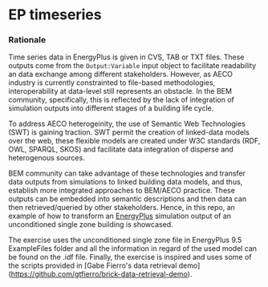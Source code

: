 # EP timeseries 

### Rationale

Time series data in EnergyPlus 
is given in CVS, TAB or TXT files. These outputs come from the 
``Output:Variable`` input object to facilitate readability an data exchange 
among different stakeholders. However, as AECO industry is currently constrainted 
to file-based methodologies, interoperability at data-level still 
represents an obstacle. In the BEM community, specifically, this is reflected
by the lack of integration of simulation outputs into 
different stages of a building life cycle. 

To address AECO heterogeinity, the use of Semantic Web Technologies (SWT)
is gaining traction. SWT permit the 
creation of linked-data models over the web, these flexible models are created 
under W3C standards (RDF, OWL, SPARQL, SKOS) and facilitate data integration of 
disperse and heterogenous sources.

BEM community can take advantage of these technologies and transfer data outputs 
from simulations to linked building data models, and thus, establish more
integrated approaches to BEM/AECO practice. These outputs can be
embedded into semantic descriptions and then data can then retrieved/queried 
by other stakeholders. Hence, in this repo, an example of how to transform an 
[EnergyPlus](https://energyplus.net/) simulation output of an unconditioned 
single zone building is showcased.

The exercise uses the unconditioned single zone file in EnergyPlus 9.5 ExampleFiles folder
and all the information in regard of the used model can be found on the .idf file. Finally,
the exercise is inspired and uses some of the scripts provided in 
[Gabe Fierro's data retrieval demo] (https://github.com/gtfierro/brick-data-retrieval-demo). 







 
